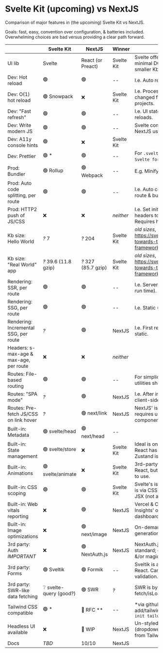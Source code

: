 # Svelte Kit (upcoming) vs NextJS

Comparison of major features in (the upcoming) Svelte Kit vs NextJS.

Goals: fast, easy, convention over configuration, & batteries included.
Overwhelming choices are bad versus providing a clear path forward.

|                                         | Svelte Kit              | NextJS              | Winner     | Notes                                                                             |
| --------------------------------------- | ----------------------- | ------------------- | ---------- | --------------------------------------------------------------------------------- |
| UI lib                                  | Svelte                  | React (or Preact)   | Svelte Kit | Svelte offers faster, more minimal DOM updates & smaller Kb client size.          |
| Dev: Hot reload                         | 🟢                      | 🟢                  | --         | I.e. Auto reload on file save.                                                    |
| Dev: O(1) hot reload                    | 🟢 Snowpack             | ❌                  | Svelte Kit | I.e. Processes only the changed files. Fast even in big projects.                 |
| Dev: "Fast refresh"                     | 🟢                      | 🟢                  | --         | I.e. UI state preserved across reloads.                                           |
| Dev: Write modern JS                    | 🟢                      | 🟢                  | --         | Svelte compiler processes it. NextJS uses Babel for this.                         |
| Dev: A11y console hints                 | 🟢                      | ❌                  | Svelte Kit |                                                                                   |
| Dev: Prettier                           | 🟢 \*                   | 🟢                  | --         | For `.svelte` or `.jsx` files. \*via `Svelte for VS Code` extension.               |
| Prod: Bundler                           | 🟢 Rollup               | 🟢 Webpack          | --         | E.g. Minify assets, etc.                                                          |
| Prod: Auto code splitting, per route    | 🟢                      | 🟢                  | --         | I.e. Auto code splits JS per route & bundles appropriately.                       |
| Prod: HTTP2 push of JS/CSS              | ❌                      | ❌                  | _neither_  | I.e. Set initial page's HTML headers to push JS & CSS. Requires host support.     |
| Kb size: Hello World                    | _?_ 7                   | _?_ 204             | Svelte Kit | _old sizes_, <https://svelte.dev/blog/sapper-towards-the-ideal-web-app-framework> |
| Kb size: "Real World" app               | _?_ 39.6 (11.8 gzip)    | _?_ 327 (85.7 gzip) | Svelte Kit | _old sizes_, <https://svelte.dev/blog/sapper-towards-the-ideal-web-app-framework> |
| Rendering: SSR, per route               | 🟢                      | 🟢                  | --         | I.e. Server-side rendered (at run time).                                          |
| Rendering: SSG, per route               | 🟢                      | 🟢                  | --         | I.e. Static (at build time).                                                      |
| Rendering: Incremental SSG, per route   | _?_                     | 🟢                  | NextJS     | I.e. First request dynamic, then static.                     |
| Headers: s-max-age & max-age, per route | ❌                      | ❌                  | _neither_  |                                                                                   |
| Routes: File-based routing              | 🟢                      | 🟢                  | --         | For simplicity. Other routing utilities should be included.                       |
| Routes: "SPA mode"                      | _?_                     | 🟢                  | NextJS     | I.e. After initial page load, client-side routing is used.                        |
| Routes: Pre-fetch JS/CSS on link hover  | _?_                     | 🟢 next/link        | NextJS     | NextJS' is sophisticated but requires using their link component; see docs.       |
| Built-in: Metadata                      | 🟢 svelte/head          | 🟢 next/head        | --         |                                                                                   |
| Built-in: State management              | 🟢 svelte/store         | ❌                  | Svelte Kit | Ideal is one, easy, built-in way. React has many choices--Zustand is reasonable.  |
| Built-in: Animations                    | 🟢 svelte/animate       | ❌                  | Svelte Kit | 3rd-party options exist for React, but they're not as easy to use.                |
| Built-in: CSS scoping                   | 🟢                      | 🟢                  | Svelte Kit | Svelte's is automatic. NextJS' is via CSS modules or CSS in JSX (not as clean).   |
| Built-in: Web vitals reporting          | ❌                      | 🟢                  | NextJS     | Vercel & Cloudflare 'Browser Insights' offer free analytics dashboards.           |
| Built-in: Image optimizations           | ❌                      | 🟢 next/image       | NextJS     | On-demand optimized image generation with caching.                                |
| 3rd party: Auth _IMPORTANT_             | ❌                      | 🟢 NextAuth.js      | NextJS     | NextAuth.js is defacto standard; easy; email, social, &/or magic link.     |
| 3rd party: Forms                        | 🟢 Sveltik              | 🟢 Formik           | --         | Sveltik is a port of Formik for React. Can use Yup for validation.                |
| 3rd party: SWR-like data fetching       | ❔ svelte-query (good?) | 🟢 SWR              | _?_        | SWR is by Vercel. Easy fetch/isLoading/errors/caching.                            |
| Tailwind CSS compatible                 | 🟢 \*                   | 🚧 RFC \*\*         | --         | \*via github.com/svelte-add/tailwindcss \*\*RFC for `npx init tailwind`           |
| Headless UI available                   | ❌                      | 🚧 WIP              | NextJS     | Un-styled UI components (dropdown, slider, toggle, etc) from Tailwind creators.   |
| Docs                                    | _TBD_                   | 10/10               | NextJS     |                                                                                   |
